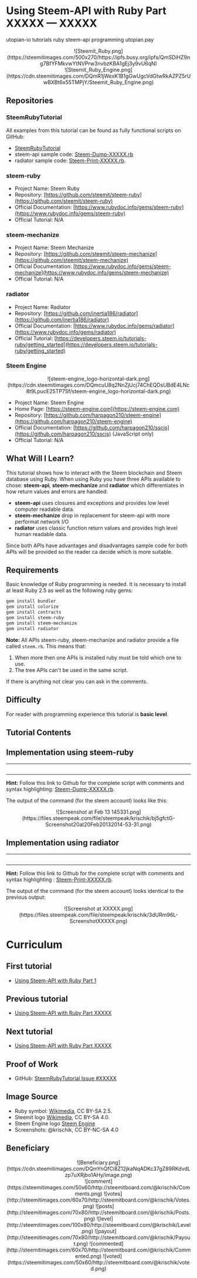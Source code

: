 # Using Steem-API with Ruby Part XXXXX — XXXXX

utopian-io tutorials ruby steem-api programming
utopian.pay

<center>![Steemit_Ruby.png](https://steemitimages.com/500x270/https://ipfs.busy.org/ipfs/QmSDiHZ9ng7BfYFMkvwYtNVPrw3nvbzKBA1gEj3y9vU6qN)</center>
<center>![Steemit_Ruby_Engine.png](https://cdn.steemitimages.com/DQmR1jWexK1B1gGwUgcVdGtwRkAZPZ5rUwBXBt6x55TMPjY/Steemit_Ruby_Engine.png)</center>

## Repositories

### SteemRubyTutorial

All examples from this tutorial can be found as fully functional scripts on GitHub:

* [SteemRubyTutorial](https://github.com/krischik/SteemRubyTutorial)
* steem-api sample code: [Steem-Dump-XXXXX.rb](https://github.com/krischik/SteemRubyTutorial/blob/master/Scripts/Steem-Print-XXXXX.rb)
* radiator sample code: [Steem-Print-XXXXX.rb](https://github.com/krischik/SteemRubyTutorial/blob/master/Scripts/Steem-Dump-XXXXX.rb).

### steem-ruby

* Project Name: Steem Ruby
* Repository: [https://github.com/steemit/steem-ruby](https://github.com/steemit/steem-ruby)
* Official Documentation: [https://www.rubydoc.info/gems/steem-ruby](https://www.rubydoc.info/gems/steem-ruby)
* Official Tutorial: N/A

### steem-mechanize

* Project Name: Steem Mechanize
* Repository: [https://github.com/steemit/steem-mechanize](https://github.com/steemit/steem-mechanize)
* Official Documentation: [https://www.rubydoc.info/gems/steem-mechanize](https://www.rubydoc.info/gems/steem-mechanize)
* Official Tutorial: N/A

### radiator

* Project Name: Radiator
* Repository: [https://github.com/inertia186/radiator](https://github.com/inertia186/radiator)
* Official Documentation: [https://www.rubydoc.info/gems/radiator](https://www.rubydoc.info/gems/radiator)
* Official Tutorial: [https://developers.steem.io/tutorials-ruby/getting_started](https://developers.steem.io/tutorials-ruby/getting_started)

### Steem Engine

<center>![steem-engine_logo-horizontal-dark.png](https://cdn.steemitimages.com/DQmcuU8q2NnZjUcj74ChEQDsUBdE4LNc8t9LpucE25TP7Sf/steem-engine_logo-horizontal-dark.png)</center>

* Project Name: Steem Engine
* Home Page: [https://steem-engine.com](https://steem-engine.com)
* Repository: [https://github.com/harpagon210/steem-engine](https://github.com/harpagon210/steem-engine)
* Official Documentation: [https://github.com/harpagon210/sscjs](https://github.com/harpagon210/sscjs) (JavaScript only)
* Official Tutorial: N/A

## What Will I Learn?

This tutorial shows how to interact with the Steem blockchain and Steem database using Ruby. When using Ruby you have three APIs available to chose: **steem-api**, **steem-mechanize** and **radiator** which differentiates in how return values and errors are handled:

* **steem-api** uses closures and exceptions and provides low level computer readable data.
* **steem-mechanize** drop in replacement for steem-api with more performat network I/O
* **radiator** uses classic function return values and provides high level human readable data.

Since both APIs have advantages and disadvantages sample code for both APIs will be provided so the reader ca decide which is more suitable.

## Requirements

Basic knowledge of Ruby programming is needed. It is necessary to install at least Ruby 2.5 as well as the following ruby gems:

```sh
gem install bundler
gem install colorize
gem install contracts
gem install steem-ruby
gem install steem-mechanize
gem install radiator
```

**Note:** All APIs steem-ruby, steem-mechanize and radiator provide a file called `steem.rb`. This means that:

1. When more then one APIs is installed ruby must be told which one to use.
2. The tree APIs can't be used in the same script.

If there is anything not clear you can ask in the comments.

## Difficulty

For reader with programming experience this tutorial is **basic level**.

## Tutorial Contents

## Implementation using steem-ruby

-----

```ruby
```

-----

**Hint:** Follow this link to Github for the complete script with comments and syntax highlighting: [Steem-Dump-XXXXX.rb](https://github.com/krischik/SteemRubyTutorial/blob/master/Scripts/Steem-Dump-XXXXX.rb).

The output of the command (for the steem account) looks like this:

<center>![Screenshot at Feb 13 145331.png](https://files.steempeak.com/file/steempeak/krischik/bj5gfctG-Screenshot20at20Feb20132014-53-31.png)</center>

## Implementation using radiator

-----

```ruby
```

-----

**Hint:** Follow this link to Github for the complete script with comments and syntax highlighting : [Steem-Print-XXXXX.rb](https://github.com/krischik/SteemRubyTutorial/blob/master/Scripts/Steem-Print-XXXXX.rb).

The output of the command (for the steem account) looks identical to the previous output:

<center>![Screenshot at XXXXX.png](https://files.steempeak.com/file/steempeak/krischik/3dURm96L-ScreenshotXXXXX.png)</center>

# Curriculum

## First tutorial

* [Using Steem-API with Ruby Part 1](https://steemit.com/@krischik/using-steem-api-with-ruby-part-1)

## Previous tutorial

* [Using Steem-API with Ruby Part XXXXX](https://steemit.com/@krischik/using-steem-api-with-ruby-part-XXXXX)

## Next tutorial

* [Using Steem-API with Ruby Part XXXXX](https://steemit.com/@krischik/using-steem-api-with-ruby-part-XXXXX)

## Proof of Work

* GitHub: [SteemRubyTutorial Issue #XXXXX](https://github.com/krischik/SteemRubyTutorial/issues/XXXXX)

## Image Source

* Ruby symbol: [Wikimedia](https://commons.wikimedia.org/wiki/File:Ruby_logo.svg), CC BY-SA 2.5.
* Steemit logo [Wikimedia](https://commons.wikimedia.org/wiki/File:Steemit_New_Logo.png), CC BY-SA 4.0.
* Steem Engine logo [Steem Engine](https://steem-engine.com)
* Screenshots: @krischik, CC BY-NC-SA 4.0

## Beneficiary

<center>![Beneficiary.png](https://cdn.steemitimages.com/DQmYnQfCi8Z12jkaNqADKc37gZ89RKdvdLzp7uXRjbo1AHy/image.png)</center>

<center>![comment](https://steemitimages.com/50x60/http://steemitboard.com/@krischik/Comments.png) ![votes](http://steemitimages.com/60x70/http://steemitboard.com/@krischik/Votes.png) ![posts](http://steemitimages.com/70x80/http://steemitboard.com/@krischik/Posts.png) ![level](http://steemitimages.com/100x80/http://steemitboard.com/@krischik/Level.png) ![payout](http://steemitimages.com/70x80/http://steemitboard.com/@krischik/Payout.png) ![commented](http://steemitimages.com/60x70/http://steemitboard.com/@krischik/Commented.png) ![voted](https://steemitimages.com/50x60/http://steemitboard.com/@krischik/voted.png)</center>

<!-- vim: set wrap tabstop=8 shiftwidth=3 softtabstop=3 expandtab : -->
<!-- vim: set textwidth=0 filetype=markdown foldmethod=marker nospell : -->
<!-- vim: set spell spelllang=en_gb fileencoding=utf-8 : -->
